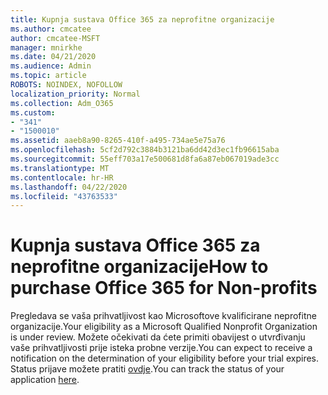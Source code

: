 ```yaml
---
title: Kupnja sustava Office 365 za neprofitne organizacije
ms.author: cmcatee
author: cmcatee-MSFT
manager: mnirkhe
ms.date: 04/21/2020
ms.audience: Admin
ms.topic: article
ROBOTS: NOINDEX, NOFOLLOW
localization_priority: Normal
ms.collection: Adm_O365
ms.custom:
- "341"
- "1500010"
ms.assetid: aaeb8a90-8265-410f-a495-734ae5e75a76
ms.openlocfilehash: 5cf2d792c3884b3121ba6dd42d3ec1fb96615aba
ms.sourcegitcommit: 55eff703a17e500681d8fa6a87eb067019ade3cc
ms.translationtype: MT
ms.contentlocale: hr-HR
ms.lasthandoff: 04/22/2020
ms.locfileid: "43763533"
---
```

# <a name="how-to-purchase-office-365-for-non-profits"></a><span data-ttu-id="833f3-102">Kupnja sustava Office 365 za neprofitne organizacije</span><span class="sxs-lookup"><span data-stu-id="833f3-102">How to purchase Office 365 for Non-profits</span></span>

<span data-ttu-id="833f3-103">Pregledava se vaša prihvatljivost kao Microsoftove kvalificirane neprofitne organizacije.</span><span class="sxs-lookup"><span data-stu-id="833f3-103">Your eligibility as a Microsoft Qualified Nonprofit Organization is under review.</span></span> <span data-ttu-id="833f3-104">Možete očekivati da ćete primiti obavijest o utvrđivanju vaše prihvatljivosti prije isteka probne verzije.</span><span class="sxs-lookup"><span data-stu-id="833f3-104">You can expect to receive a notification on the determination of your eligibility before your trial expires.</span></span> <span data-ttu-id="833f3-105">Status prijave možete pratiti [ovdje](https://eligibilityweb.azurewebsites.net/).</span><span class="sxs-lookup"><span data-stu-id="833f3-105">You can track the status of your application [here](https://eligibilityweb.azurewebsites.net/).</span></span>